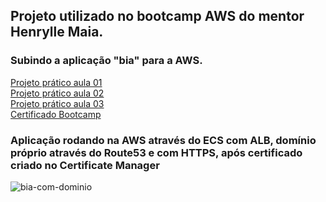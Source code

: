 ## Projeto utilizado no bootcamp AWS do mentor Henrylle Maia.

### Subindo a aplicação "bia" para a AWS.

[Projeto prático aula 01](https://www.linkedin.com/posts/ionannery_aws-bootcamp-cloudcomputing-activity-7203780050981150721-liht?utm_source=share&utm_medium=member_desktop)\
[Projeto prático aula 02](https://www.linkedin.com/posts/ionannery_bootcamp-aws-dia-02-activity-7204543398106554370--J6x?utm_source=share&utm_medium=member_desktop)\
[Projeto prático aula 03](https://www.linkedin.com/posts/ionannery_bootcamp-dia-3-activity-7205214476520927233-7lvX?utm_source=share&utm_medium=member_desktop)\
[Certificado Bootcamp](https://www.linkedin.com/posts/ionannery_aws-cloudcomputing-bootcamp-activity-7206083668769988608-V9MQ?utm_source=share&utm_medium=member_desktop)

### Aplicação rodando na AWS através do ECS com ALB, domínio próprio através do Route53 e com HTTPS, após certificado criado no Certificate Manager
![bia-com-dominio](https://github.com/ionannery/bia/assets/94173702/2879e798-aef9-42dd-b6fc-d78cafc96c6b)
